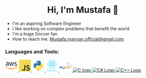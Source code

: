<h1 align="center">Hi, I'm Mustafa 👋 </h1>


- I'm an aspiring Software Engineer
- I like working on complex problems that benefit the world
- I'm a huge Soccer fan
- How to reach me: Mustafa.mannan.official@gmail.com

<h3 align="left">Languages and Tools:</h3>
<p align="left">

  

  <a href="https://aws.amazon.com" target="_blank" rel="noreferrer">
    <img src="https://raw.githubusercontent.com/devicons/devicon/master/icons/amazonwebservices/amazonwebservices-original-wordmark.svg" alt="aws" width="40" height="40"/>
  </a>

  
  <!-- JavaScript -->
  <a href="https://developer.mozilla.org/en-US/docs/Web/JavaScript" target="_blank" rel="noreferrer">
    <img src="https://raw.githubusercontent.com/devicons/devicon/master/icons/javascript/javascript-original.svg" alt="javascript" width="40" height="40"/>
  </a>

  <!-- Python -->
  <a href="https://www.python.org/" target="_blank" rel="noreferrer">
  <img src="https://raw.githubusercontent.com/devicons/devicon/master/icons/python/python-original.svg" alt="python" width="40" height="40"/>
  </a>
  

  <!-- React.js -->
  <a href="https://reactjs.org/" target="_blank" rel="noreferrer">
    <img src="https://raw.githubusercontent.com/devicons/devicon/master/icons/react/react-original-wordmark.svg" alt="react" width="40" height="40"/>
  </a>


  <!-- MySQL -->
  <a href="https://www.mysql.com/" target="_blank" rel="noreferrer">
    <img src="https://raw.githubusercontent.com/devicons/devicon/master/icons/mysql/mysql-original-wordmark.svg" alt="mysql" width="40" height="40"/>
  </a>

  
  <a href="https://en.wikipedia.org/wiki/C_(programming_language)" target="_blank" rel="noreferrer">
    <img src="https://upload.wikimedia.org/wikipedia/commons/1/19/C_Logo.png" alt="C logo" width="40" height="40"/>
  </a>


  <a href="https://en.wikipedia.org/wiki/C_Sharp_(programming_language)" target="_blank" rel="noreferrer">
    <img src="![image](https://github.com/mmannan17/mmannan17/assets/125610630/9c28d0d0-d505-4eaa-925d-30a17811da4b)
" alt="C# Logo" width="40" height="40"/>
  </a>

  <a href="https://en.wikipedia.org/wiki/C%2B%2B" target="_blank" rel="noreferrer">
    <img src="https://www.google.com/url?sa=i&url=https%3A%2F%2Fen.m.wikipedia.org%2Fwiki%2FFile%3AISO_C%252B%252B_Logo.svg&psig=AOvVaw0k1fgevctCa8QKsO7f0fPw&ust=1708040643037000&source=images&cd=vfe&opi=89978449&ved=0CBMQjRxqFwoTCOist6-BrIQDFQAAAAAdAAAAABAE" alt="C++ Logo" width="40" height="40"/>
  </a>


 


  
</p>
